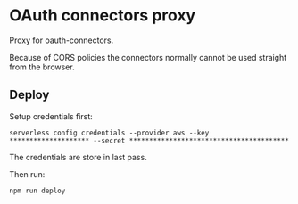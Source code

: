 # OAuth connectors proxy

Proxy for oauth-connectors.

Because of CORS policies the connectors normally cannot be used straight from the browser.

## Deploy

Setup credentials first:

    serverless config credentials --provider aws --key ******************** --secret **************************************** 

The credentials are store in last pass.

Then run:

    npm run deploy
